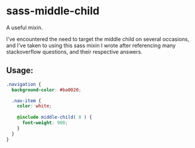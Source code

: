 # sass-middle-child
A useful mixin.


I've encountered the need to target the middle child on several occasions, and I've taken to using this sass mixin I wrote after referencing many stackoverflow questions, and their respective answers.

## Usage:
```scss
.navigation {
  background-color: #ba0020;

  .nav-item {
    color: white;
    
    @include middle-child( 8 ) {
      font-weight: 900;
    }
  }
}
```
